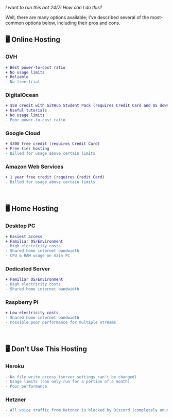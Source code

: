 _I want to run this bot 24/7! How can I do this?_

Well, there are many options available; I've described several of the most-common options below, including their pros and cons.

## 🖥 Online Hosting

### OVH
```diff
+ Best power-to-cost ratio
+ No usage limits
+ Reliable
- No free trial
```

### DigitalOcean
```diff
+ $50 credit with GitHub Student Pack (requires Credit Card and $5 down payment)
+ Useful tutorials
+ No usage limits
- Poor power-to-cost ratio
```

### Google Cloud
```diff
+ $300 free credit (requires Credit Card)
+ Free tier hosting
- Billed for usage above certain limits
```

### Amazon Web Services
```diff
+ 1 year free credit (requires Credit Card)
- Billed for usage above certain limits
```

<br>

## 🖥 Home Hosting

### Desktop PC
```diff
+ Easiest access
+ Familiar OS/Environment
- High electricity costs
- Shared home internet bandwidth
- CPU & RAM usage on main PC
```

### Dedicated Server
```diff
+ Familiar OS/Environment
- High electricity costs
- Shared home internet bandwidth
```

### Raspberry Pi
```diff
+ Low electricity costs
- Shared home internet bandwidth
- Possible poor performance for multiple streams
```

<br>

## 🖥 Don't Use This Hosting

### Heroku
```diff
- No file write access (server settings can't be changed)
- Usage limits (can only run for a portion of a month)
- Poor performance
```

### Hetzner
```diff
- All voice traffic from Hetzner is blocked by Discord (completely unusable)
```
